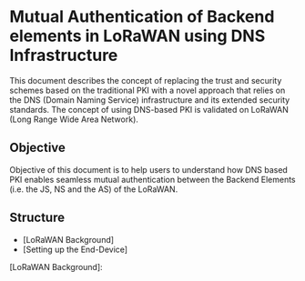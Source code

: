 # Mutual Authentication of Backend elements in LoRaWAN using DNS Infrastructure
This document describes the concept of replacing the trust and security schemes based on the traditional PKI with a novel approach that relies on the DNS (Domain Naming Service) infrastructure and its extended security standards. The concept of using DNS-based PKI is validated on LoRaWAN (Long Range Wide Area Network). 

## Objective 
Objective of this document is to help users to understand how DNS based PKI enables seamless mutual authentication between the Backend Elements (i.e. the JS, NS and the AS) of the LoRaWAN.

## Structure

* [LoRaWAN Background]
* [Setting up the End-Device]



[LoRaWAN Background]: 

